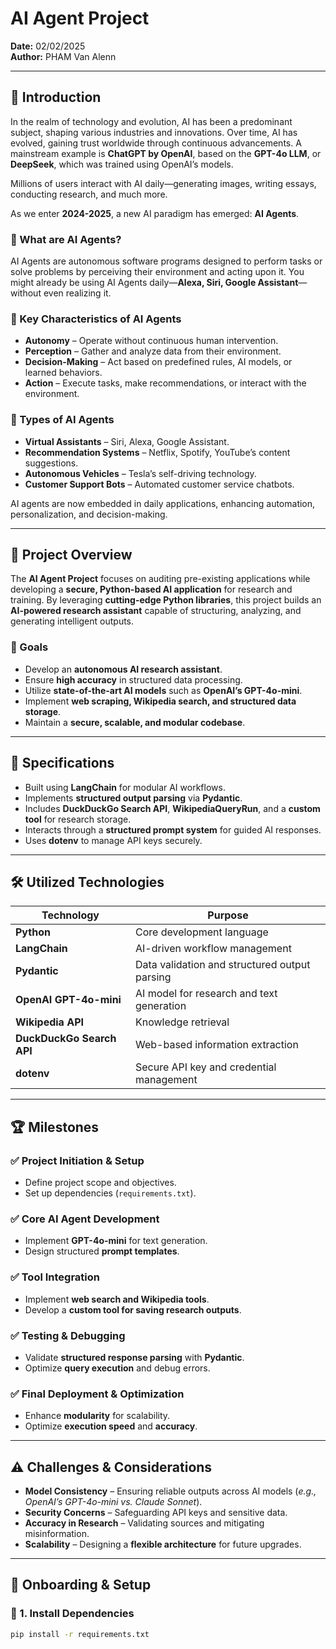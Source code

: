 # AI Agent Project  
**Date:** 02/02/2025  
**Author:** PHAM Van Alenn  

---

## 📌 Introduction  

In the realm of technology and evolution, AI has been a predominant subject, shaping various industries and innovations. Over time, AI has evolved, gaining trust worldwide through continuous advancements. A mainstream example is **ChatGPT by OpenAI**, based on the **GPT-4o LLM**, or **DeepSeek**, which was trained using OpenAI’s models.  

Millions of users interact with AI daily—generating images, writing essays, conducting research, and much more.  

As we enter **2024-2025**, a new AI paradigm has emerged: **AI Agents**.  

### 🔹 What are AI Agents?  

AI Agents are autonomous software programs designed to perform tasks or solve problems by perceiving their environment and acting upon it. You might already be using AI Agents daily—**Alexa, Siri, Google Assistant**—without even realizing it.  

### 🔹 Key Characteristics of AI Agents  

- **Autonomy** – Operate without continuous human intervention.  
- **Perception** – Gather and analyze data from their environment.  
- **Decision-Making** – Act based on predefined rules, AI models, or learned behaviors.  
- **Action** – Execute tasks, make recommendations, or interact with the environment.  

### 🔹 Types of AI Agents  

- **Virtual Assistants** – Siri, Alexa, Google Assistant.  
- **Recommendation Systems** – Netflix, Spotify, YouTube’s content suggestions.  
- **Autonomous Vehicles** – Tesla’s self-driving technology.  
- **Customer Support Bots** – Automated customer service chatbots.  

AI agents are now embedded in daily applications, enhancing automation, personalization, and decision-making.  

---

## 🎯 Project Overview  

The **AI Agent Project** focuses on auditing pre-existing applications while developing a **secure, Python-based AI application** for research and training. By leveraging **cutting-edge Python libraries**, this project builds an **AI-powered research assistant** capable of structuring, analyzing, and generating intelligent outputs.  

### 🔹 Goals  

- Develop an **autonomous AI research assistant**.  
- Ensure **high accuracy** in structured data processing.  
- Utilize **state-of-the-art AI models** such as **OpenAI’s GPT-4o-mini**.  
- Implement **web scraping, Wikipedia search, and structured data storage**.  
- Maintain a **secure, scalable, and modular codebase**.  

---

## 📜 Specifications  

- Built using **LangChain** for modular AI workflows.  
- Implements **structured output parsing** via **Pydantic**.  
- Includes **DuckDuckGo Search API**, **WikipediaQueryRun**, and a **custom tool** for research storage.  
- Interacts through a **structured prompt system** for guided AI responses.  
- Uses **dotenv** to manage API keys securely.  

---

## 🛠️ Utilized Technologies  

| Technology       | Purpose |
|-----------------|---------|
| **Python**      | Core development language |
| **LangChain**   | AI-driven workflow management |
| **Pydantic**    | Data validation and structured output parsing |
| **OpenAI GPT-4o-mini** | AI model for research and text generation |
| **Wikipedia API** | Knowledge retrieval |
| **DuckDuckGo Search API** | Web-based information extraction |
| **dotenv** | Secure API key and credential management |

---

## 🏆 Milestones  

### ✅ **Project Initiation & Setup**  
- Define project scope and objectives.  
- Set up dependencies (`requirements.txt`).  

### ✅ **Core AI Agent Development**  
- Implement **GPT-4o-mini** for text generation.  
- Design structured **prompt templates**.  

### ✅ **Tool Integration**  
- Implement **web search and Wikipedia tools**.  
- Develop a **custom tool for saving research outputs**.  

### ✅ **Testing & Debugging**  
- Validate **structured response parsing** with **Pydantic**.  
- Optimize **query execution** and debug errors.  

### ✅ **Final Deployment & Optimization**  
- Enhance **modularity** for scalability.  
- Optimize **execution speed** and **accuracy**.  

---

## ⚠️ Challenges & Considerations  

- **Model Consistency** – Ensuring reliable outputs across AI models (*e.g., OpenAI’s GPT-4o-mini vs. Claude Sonnet*).  
- **Security Concerns** – Safeguarding API keys and sensitive data.  
- **Accuracy in Research** – Validating sources and mitigating misinformation.  
- **Scalability** – Designing a **flexible architecture** for future upgrades.  

---

## 🚀 Onboarding & Setup  

### 🔹 1. Install Dependencies  

```bash
pip install -r requirements.txt
